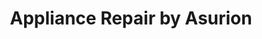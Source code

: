 ---
title: "Appliance Repair by Asurion"
url: /northridge/appliance-repair-by-asurion/
shop: Haushaltsgeräte
---